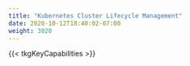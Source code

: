 ```yaml
---
title: "Kubernetes Cluster Lifecycle Management"
date: 2020-10-12T18:40:02-07:00
weight: 3020
---
```

{{< tkgKeyCapabilities >}}